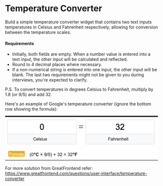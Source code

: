 # Temperature Converter

Build a simple temperature converter widget that contains two text inputs temperatures in Celsius and Fahrenheit respectively, allowing for conversion between the temperature scales.

#### Requirements

- Initially, both fields are empty. When a number value is entered into a text input, the other input will be calculated and reflected.
- Round to 4 decimal places where necessary.
- If a non-numerical string is entered into one input, the other input will be blank.
The last two requirements might not be given to you during interviews, you're expected to clarify.

P.S. To convert temperatures in degrees Celsius to Fahrenheit, multiply by 1.8 (or 9/5) and add 32.

Here's an example of Google's temperature converter (ignore the bottom row showing the formula):

![img.png](img.png)

For more solution from GreatFrontend refer: https://www.greatfrontend.com/questions/user-interface/temperature-converter
